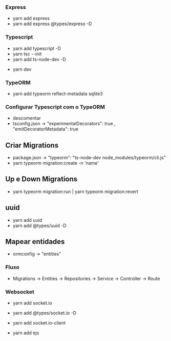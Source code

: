 ### Express

- yarn add express
- yarn add express @types/express -D

### Typescript

- yarn add typescript -D
- yarn tsc --init
- yarn add ts-node-dev -D
<!-- Criar script no package -->
- yarn dev

### TypeORM

- yarn add typeorm reflect-metadata sqlite3
<!-- Criar ormconfig.json na raiz do projeto -->

### Configurar Typescript com o TypeORM

- descomentar
- tsconfig.json -> "experimentalDecorators": true , "emitDecoratorMetadata": true

## Criar Migrations

- package.json -> "typeorm": "ts-node-dev node_modules/typeorm/cli.js"
- yarn typeorm migration:create -n 'name'

## Up e Down Migrations

- yarn typeorm migration:run | yarn typeorm migration:revert

## uuid

- yarn add uuid
- yarn add @types/uuid -D

## Mapear entidades

- ormconfig -> "entities"

### Fluxo

- Migrations -> Entities -> Repositories -> Service -> Controller -> Route

### Websocket

- yarn add socket.io
- yarn add @types/socket.io -D
- yarn add socket.io-client

- yarn add ejs
